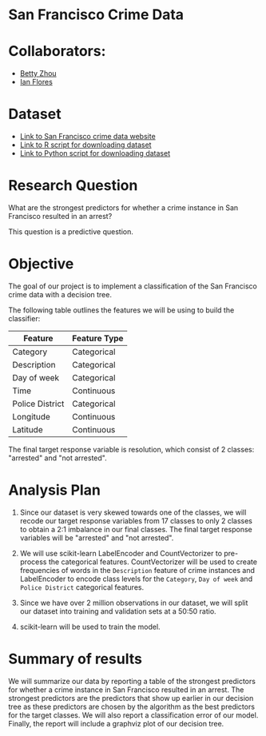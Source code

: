 # San Francisco Crime Data
# Collaborators:

- [Betty Zhou](https://github.com/bettybhzhou)
- [Ian Flores](https://github.com/ian-flores)

# Dataset

- [Link to San Francisco crime data website](https://data.sfgov.org/Public-Safety/Police-Department-Incident-Reports-Historical-2003/tmnf-yvry)
- [Link to R script for downloading dataset](https://github.com/UBC-MDS/DSCI_522_SF_crime/blob/master/src/01_load-data.R)
- [Link to Python script for downloading dataset](https://github.com/UBC-MDS/DSCI_522_SF_crime/blob/master/src/01_load-data.py)

# Research Question

What are the strongest predictors for whether a crime instance in San Francisco resulted in an arrest?

This question is a predictive question.

# Objective

The goal of our project is to implement a classification of the San Francisco crime data with a decision tree. 

The following table outlines the features we will be using to build the classifier:

<center>
  
| Feature | Feature Type |
|---|---|
| Category | Categorical |
| Description | Categorical |
| Day of week | Categorical |
| Time | Continuous|
| Police District | Categorical |
| Longitude | Continuous |
| Latitude | Continuous |

</center>

The final target response variable is resolution, which consist of 2 classes: "arrested" and "not arrested".

# Analysis Plan

1. Since our dataset is very skewed towards one of the classes, we will recode our target response variables from 17 classes to only 2 classes to obtain a 2:1 imbalance in our final classes. The final target response variables will be "arrested" and "not arrested".

2. We will use scikit-learn LabelEncoder and CountVectorizer to pre-process the categorical features. CountVectorizer will be used to create frequencies of words in the `Description` feature of crime instances and LabelEncoder to encode class levels for the `Category`, `Day of week` and `Police District` categorical features.

3. Since we have over 2 million observations in our dataset, we will split our dataset into training and validation sets at a 50:50 ratio.

3. scikit-learn will be used to train the model.

# Summary of results

We will summarize our data by reporting a table of the strongest predictors for whether a crime instance in San Francisco resulted in an arrest. The strongest predictors are the predictors that show up earlier in our decision tree as these predictors are chosen by the algorithm as the best predictors for the target classes. We will also report a classification error of our model. Finally, the report will include a graphviz plot of our decision tree. 

